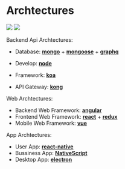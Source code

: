 # Archtectures

![](https://img.shields.io/github/license/mashape/apistatus.svg) ![](https://img.shields.io/badge/version-v0.0.1-brightgreen.svg?style=flat)



Backend Api Archtectures:

* Database: [**mongo**](https://github.com/mongodb/mongo) + [**mongoose**](https://github.com/Automattic/mongoose) + [**graphq**](https://github.com/facebook/graphql)

* Develop: [**node**](https://github.com/nodejs/node)

* Framework: [**koa**](https://github.com/koajs/koa)

* API Gateway: [**kong**](#)

Web Archtectures: 

* Backend Web Framework: [**angular**](https://github.com/angular/angular)
* Frontend Web Framework: [**react**](#) + [**redux**](#)
* Mobile Web Framework: [**vue**](https://github.com/vuejs/vue)

App Archtectures: 

* User App: [**react-native**](#)
* Bussiness App: [**NativeScript**](https://github.com/NativeScript/NativeScript)
* Desktop App: [**electron**](https://github.com/electron/electron)



